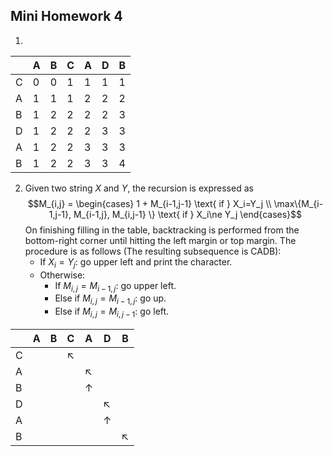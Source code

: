 ## Mini Homework 4

1.
| |A|B|C|A|D|B|
|-|-|-|-|-|-|-|
|C|0|0|1|1|1|1|
|A|1|1|1|2|2|2|
|B|1|2|2|2|2|3|
|D|1|2|2|2|3|3|
|A|1|2|2|3|3|3|
|B|1|2|2|3|3|4|

2. Given two string $X$ and $Y$, the recursion is expressed as $$M_{i,j} = \begin{cases} 1 + M_{i-1,j-1} \text{ if } X_i=Y_j \\ \max\{M_{i-1,j-1}, M_{i-1,j}, M_{i,j-1} \} \text{ if } X_i\ne Y_j \end{cases}$$On finishing filling in the table, backtracking is performed from the bottom-right corner until hitting the left margin or top margin. The procedure is as follows (The resulting subsequence is CADB):
    - If $X_i=Y_j$: go upper left and print the character.
    - Otherwise:
        - If $M_{i,j}=M_{i-1,j}$: go upper left.
        - Else if $M_{i,j}=M_{i-1,j}$: go up.
        - Else if $M_{i,j}=M_{i,j-1}$: go left.

| |A|B|C|A|D|B|
|-|-|-|-|-|-|-|
|C|||↖||||
|A||||↖|||
|B||||&uarr;|||
|D|||||↖||
|A|||||&uarr;||
|B||||||↖|
